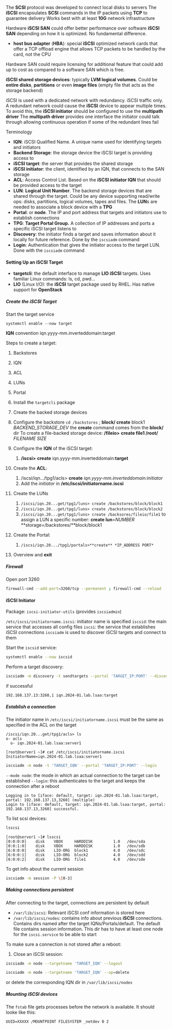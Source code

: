 
The **SCSI** protocol was developed to connect local disks to servers
The **iSCSI** encapsulates **SCSI** commands in the IP packets using **TCP** to guarantee delivery
Works best with at least **10G** network infrastructure

Hardware **iSCSI SAN** could offer better performance over software **iSCSI SAN** depending on how it is optimized. No fundamental difference.

* **host bus adapter** (**HBA**): special **iSCSI** optimized network cards that offer a TCP offload engine that allows TCP packets to be handled by the card, not the CPU

Hardware SAN could require licensing for additional feature that could add up to cost as compared to a software SAN which is free.

**iSCSI shared storage devices**: typically **LVM logical volumes**. Could be **entire disks**, **partitions** or even **image files** (empty file that acts as the storage backend)

iSCSI is used with a dedicated network with redundancy. iSCSI traffic only.
A redundant network could cause the **iSCSI** device to appear multiple times. To avoid this, the **iSCSI initiator** should be configured to use the **multipath driver**
The **multipath driver** provides one interface the initiator could talk through allowing continuous operation if some of the redundant lines fail

Terminology

* **IQN**: iSCSI Qualified Name. A unique name used for identifying targets and initiators
* **Backend Storage**: the storage device the iSCSI target is providing access to
* **iSCSI target**: the server that provides the shared storage
* **iSCSI initiator**: the client, identified by an IQN, that connects to the SAN storage
* **ACL**: Access Control List. Based on the **iSCSI initiator IQN** that should be provided access to the target
* **LUN**: **Logical Unit Number**. The backend storage devices that are shared through the target. Could be any device supporting read/write ops: disks, partitions, logical volumes, tapes and files. The **LUN**s are needed to associate a block device with a **TPG**
* **Portal**: or **node**. The IP and port address that targets and initiators use to establish connections
* **TPG**: **Target Portal Group.** A collection of IP addresses and ports a specific iSCSI target listens to
* **Discovery**: the initiator finds a target and saves information about it locally for future reference. Done by the `iscsiadm` command
* **Login**: Authentication that gives the initiator access to the target LUN. Done with the `iscsiadm` command


#### Setting Up an iSCSI Target

* **targetcli**: the default interface to manage **LIO iSCSI** targets. Uses familiar Linux commands: ls, cd, pwd...
* **LIO** (Linux I/O): the **iSCSI** target package used by RHEL. Has native support for **OpenStack**

##### Create the iSCSI Target

Start the target service

```
systemctl enable --now target
```

**IQN** convention
iqn.yyyy-mm.inverteddomain:target

Steps to create a target:
1. Backstores
2. IQN
3. ACL
4. LUNs
5. Portal

6. Install the `targetcli` package
7. Create the backed storage devices
8. Configure the backstore
	`cd /backstores` ; **block/ create** block1 *BACKEND_STORAGE_DEV*
		the **create** command comes from the **block/** dir
	To create a file-backed storage device:
		**/fileio>** **create file1 /root/** *FILENAME* *SIZE*
4.  Configure the **IQN** of the iSCSI target:
	1. **/iscsi>** **create** iqn.yyyy-mm.inverteddomain:**target**
5. Create the **ACL**:
	1. /iscsi/iqn.../tpg1/acls> **create** *iqn.yyyy-mm.inverteddomain:initiator*
	2. Add the *initiator* in **/etc/iscsi/initiatorname.iscsi**
6. Create the LUNs
	1. `/iscsi/iqn.20...get/tpg1/luns> create /backstores/block/block1`
	2. `/iscsi/iqn.20...get/tpg1/luns> create /backstores/block/block2`
	3. `/iscsi/iqn.20...get/tpg1/luns> create /backsores/fileio/file1`
		to assign a LUN a specific number: **create lun**=*NUMBER* **storage=/backstores/**block/block1
7. Create the Portal:
	1. `/iscsi/iqn.20.../tpg1/portals>**create** *IP_ADDRESS PORT*`
8. Overview and **exit**

##### Firewall

Open port 3260

```bash
firewall-cmd --add-port=3260/tcp --permanent ; firewall-cmd --reload
```

#### iSCSI Initiator

Package: `iscsi-initiator-utils` (provides `iscsiadmin`)

`/etc/iscsi/initiatorname.iscsi`: initiator name is specified
`iscsid`: the main service that accesses all config files
`iscsi`: the service that establishes iSCSI connections
`iscsiadm` is used to discover iSCSI targets and connect to them

Start the `iscsid` service:

```bash
systemctl enable --now iscsid
```

Perform a target discovery:

```bash
iscsiadm -m discovery -t sendtargets --portal 'TARGET_IP:PORT' --discover
```

if successful

```
192.168.137.13:3260,1 iqn.2024-01.lab.lsaa:target
```
##### Establish a connection

The initiator name in `/etc/iscsi/initiatorname.iscsi` must be the same as specified in the ACL on the target


```
/iscsi/iqn.20...get/tpg1/acls> ls
o- acls 
  o- iqn.2024-01.lab.lsaa:server1 
```
```
[root@server1 ~]# cat /etc/iscsi/initiatorname.iscsi
InitiatorName=iqn.2024-01.lab.lsaa:server1
```

```bash
iscsiadm -m node -t 'TARGET_IQN' --portal 'TARGET_IP:PORT' --login
```

`--mode node`: the mode in which an actual connection to the target can be established
`--login`: this authenticates to the target and keeps the connection after a reboot

```
Logging in to [iface: default, target: iqn.2024-01.lab.lsaa:target, portal: 192.168.137.13,3260] (multiple)
Login to [iface: default, target: iqn.2024-01.lab.lsaa:target, portal: 192.168.137.13,3260] successful.
```

To list scsi devices:

```bash
lsscsi
```

```
[root@server1 ~]# lsscsi
[0:0:0:0]    disk    VBOX     HARDDISK         1.0   /dev/sda
[0:0:1:0]    disk    VBOX     HARDDISK         1.0   /dev/sdb
[6:0:0:0]    disk    LIO-ORG  block1           4.0   /dev/sdc
[6:0:0:1]    disk    LIO-ORG  block2           4.0   /dev/sdd
[6:0:0:2]    disk    LIO-ORG  file1            4.0   /dev/sde
```

To get info about the current session

```bash
iscsiadm -m session -P \[0-3]
```

##### Making connections persistent

After connecting to the target, connections are persistent by default

- `/var/lib/iscsi`: Relevant iSCSI conf information is stored here 
- `/var/lib/iscsi/nodes`: contains info about previous **iSCSI** connections. Contains dirs named after the target IQNs/Portals/default. The default file contains session information. This dir has to have at least one node for the `iscsi.service` to be able to start

To make sure a connection is not stored after a reboot:
1. Close an iSCSI session:

```bash
iscsiadm -m node --targetname 'TARGET_IQN' --logout
```

```bash
iscsiadm -m node --targetname 'TARGET_IQN' --op=delete 
```

or delete the corresponding IQN dir in `/var/lib/iscsi/nodes`
##### Mounting iSCSI devices

The `fstab` file gets processes before the network is available.
It should looke like this:

```
UUID=XXXXX /MOUNTPOINT FILESYSTEM _netdev 0 2
```


